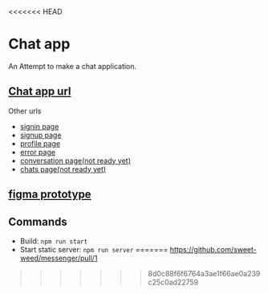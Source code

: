 <<<<<<< HEAD
# Chat app

An Attempt to make a chat application.

## [Chat app url](https://nostalgic-pasteur-2a35b4.netlify.app)

Other urls

-   [signin page](https://nostalgic-pasteur-2a35b4.netlify.app/signin)
-   [signup page](https://nostalgic-pasteur-2a35b4.netlify.app/signup)
-   [profile page](https://nostalgic-pasteur-2a35b4.netlify.app/profile)
-   [error page](https://nostalgic-pasteur-2a35b4.netlify.app/error)
-   [conversation page(not ready yet)](https://nostalgic-pasteur-2a35b4.netlify.app/conversation)
-   [chats page(not ready yet)](https://nostalgic-pasteur-2a35b4.netlify.app/chats)

## [figma prototype](https://www.figma.com/file/NY3o1T3tKVW6zS0zruZ4K4/Chat-App?node-id=0%3A1)

## Commands

-   Build: `npm run start`
-   Start static server: `npm run server`
=======
https://github.com/sweet-weed/messenger/pull/1
>>>>>>> 8d0c88f6f6764a3ae1f66ae0a239c25c0ad22759
